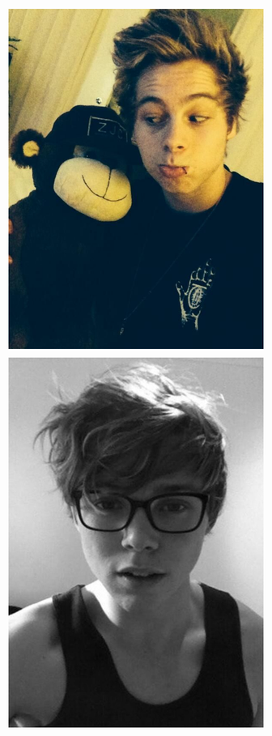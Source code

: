 [<img src="1468a6645cd83132498adc2baf8d5bec.jpg" alt="hi" class="inline">](5SecondsOfSummer.md)


[<img src="9a400c490415992ef623682e886dc893.jpg" alt="hi" class="inline">](5SecondsOfSummer.md)
